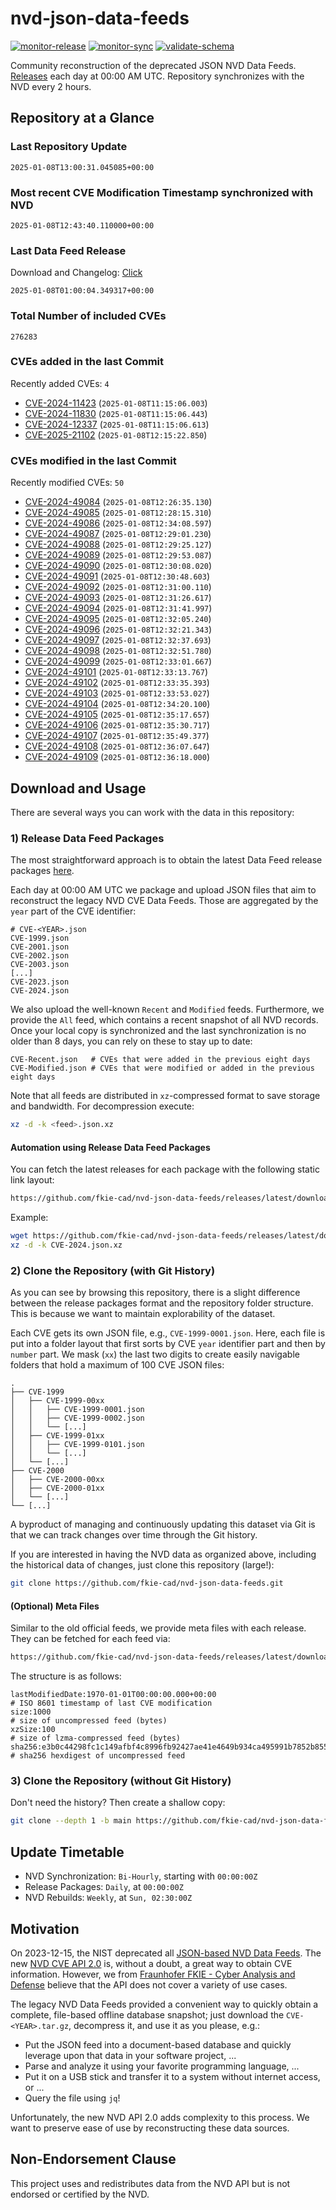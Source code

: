# nvd-json-data-feeds

[![monitor-release](https://github.com/fkie-cad/nvd-json-data-feeds/actions/workflows/monitor_release.yml/badge.svg)](https://github.com/fkie-cad/nvd-json-data-feeds/actions/workflows/monitor_release.yml)
[![monitor-sync](https://github.com/fkie-cad/nvd-json-data-feeds/actions/workflows/monitor_sync.yml/badge.svg)](https://github.com/fkie-cad/nvd-json-data-feeds/actions/workflows/monitor_sync.yml)
[![validate-schema](https://github.com/fkie-cad/nvd-json-data-feeds/actions/workflows/validate_schema.yml/badge.svg)](https://github.com/fkie-cad/nvd-json-data-feeds/actions/workflows/validate_schema.yml)

Community reconstruction of the deprecated JSON NVD Data Feeds.
[Releases](https://github.com/fkie-cad/nvd-json-data-feeds/releases/latest) each day at 00:00 AM UTC.
Repository synchronizes with the NVD every 2 hours.

## Repository at a Glance

### Last Repository Update

```plain
2025-01-08T13:00:31.045085+00:00
```

### Most recent CVE Modification Timestamp synchronized with NVD

```plain
2025-01-08T12:43:40.110000+00:00
```

### Last Data Feed Release

Download and Changelog: [Click](https://github.com/fkie-cad/nvd-json-data-feeds/releases/latest)

```plain
2025-01-08T01:00:04.349317+00:00
```

### Total Number of included CVEs

```plain
276283
```

### CVEs added in the last Commit

Recently added CVEs: `4`

- [CVE-2024-11423](CVE-2024/CVE-2024-114xx/CVE-2024-11423.json) (`2025-01-08T11:15:06.003`)
- [CVE-2024-11830](CVE-2024/CVE-2024-118xx/CVE-2024-11830.json) (`2025-01-08T11:15:06.443`)
- [CVE-2024-12337](CVE-2024/CVE-2024-123xx/CVE-2024-12337.json) (`2025-01-08T11:15:06.613`)
- [CVE-2025-21102](CVE-2025/CVE-2025-211xx/CVE-2025-21102.json) (`2025-01-08T12:15:22.850`)


### CVEs modified in the last Commit

Recently modified CVEs: `50`

- [CVE-2024-49084](CVE-2024/CVE-2024-490xx/CVE-2024-49084.json) (`2025-01-08T12:26:35.130`)
- [CVE-2024-49085](CVE-2024/CVE-2024-490xx/CVE-2024-49085.json) (`2025-01-08T12:28:15.310`)
- [CVE-2024-49086](CVE-2024/CVE-2024-490xx/CVE-2024-49086.json) (`2025-01-08T12:34:08.597`)
- [CVE-2024-49087](CVE-2024/CVE-2024-490xx/CVE-2024-49087.json) (`2025-01-08T12:29:01.230`)
- [CVE-2024-49088](CVE-2024/CVE-2024-490xx/CVE-2024-49088.json) (`2025-01-08T12:29:25.127`)
- [CVE-2024-49089](CVE-2024/CVE-2024-490xx/CVE-2024-49089.json) (`2025-01-08T12:29:53.087`)
- [CVE-2024-49090](CVE-2024/CVE-2024-490xx/CVE-2024-49090.json) (`2025-01-08T12:30:08.020`)
- [CVE-2024-49091](CVE-2024/CVE-2024-490xx/CVE-2024-49091.json) (`2025-01-08T12:30:48.603`)
- [CVE-2024-49092](CVE-2024/CVE-2024-490xx/CVE-2024-49092.json) (`2025-01-08T12:31:00.110`)
- [CVE-2024-49093](CVE-2024/CVE-2024-490xx/CVE-2024-49093.json) (`2025-01-08T12:31:26.617`)
- [CVE-2024-49094](CVE-2024/CVE-2024-490xx/CVE-2024-49094.json) (`2025-01-08T12:31:41.997`)
- [CVE-2024-49095](CVE-2024/CVE-2024-490xx/CVE-2024-49095.json) (`2025-01-08T12:32:05.240`)
- [CVE-2024-49096](CVE-2024/CVE-2024-490xx/CVE-2024-49096.json) (`2025-01-08T12:32:21.343`)
- [CVE-2024-49097](CVE-2024/CVE-2024-490xx/CVE-2024-49097.json) (`2025-01-08T12:32:37.693`)
- [CVE-2024-49098](CVE-2024/CVE-2024-490xx/CVE-2024-49098.json) (`2025-01-08T12:32:51.780`)
- [CVE-2024-49099](CVE-2024/CVE-2024-490xx/CVE-2024-49099.json) (`2025-01-08T12:33:01.667`)
- [CVE-2024-49101](CVE-2024/CVE-2024-491xx/CVE-2024-49101.json) (`2025-01-08T12:33:13.767`)
- [CVE-2024-49102](CVE-2024/CVE-2024-491xx/CVE-2024-49102.json) (`2025-01-08T12:33:35.393`)
- [CVE-2024-49103](CVE-2024/CVE-2024-491xx/CVE-2024-49103.json) (`2025-01-08T12:33:53.027`)
- [CVE-2024-49104](CVE-2024/CVE-2024-491xx/CVE-2024-49104.json) (`2025-01-08T12:34:20.100`)
- [CVE-2024-49105](CVE-2024/CVE-2024-491xx/CVE-2024-49105.json) (`2025-01-08T12:35:17.657`)
- [CVE-2024-49106](CVE-2024/CVE-2024-491xx/CVE-2024-49106.json) (`2025-01-08T12:35:30.717`)
- [CVE-2024-49107](CVE-2024/CVE-2024-491xx/CVE-2024-49107.json) (`2025-01-08T12:35:49.377`)
- [CVE-2024-49108](CVE-2024/CVE-2024-491xx/CVE-2024-49108.json) (`2025-01-08T12:36:07.647`)
- [CVE-2024-49109](CVE-2024/CVE-2024-491xx/CVE-2024-49109.json) (`2025-01-08T12:36:18.000`)


## Download and Usage

There are several ways you can work with the data in this repository:

### 1) Release Data Feed Packages

The most straightforward approach is to obtain the latest Data Feed release packages [here](https://github.com/fkie-cad/nvd-json-data-feeds/releases/latest).

Each day at 00:00 AM UTC we package and upload JSON files that aim to reconstruct the legacy NVD CVE Data Feeds.
Those are aggregated by the `year` part of the CVE identifier:

```
# CVE-<YEAR>.json
CVE-1999.json
CVE-2001.json
CVE-2002.json
CVE-2003.json
[...]
CVE-2023.json
CVE-2024.json
```

We also upload the well-known `Recent` and `Modified` feeds.
Furthermore, we provide the `All` feed, which contains a recent snapshot of all NVD records.
Once your local copy is synchronized and the last synchronization is no older than 8 days, you can rely on these to stay up to date:

```plain
CVE-Recent.json   # CVEs that were added in the previous eight days
CVE-Modified.json # CVEs that were modified or added in the previous eight days
```

Note that all feeds are distributed in `xz`-compressed format to save storage and bandwidth.
For decompression execute:

```sh
xz -d -k <feed>.json.xz
```

#### Automation using Release Data Feed Packages

You can fetch the latest releases for each package with the following static link layout:

```sh
https://github.com/fkie-cad/nvd-json-data-feeds/releases/latest/download/CVE-<YEAR>.json.xz
```

Example:

```sh
wget https://github.com/fkie-cad/nvd-json-data-feeds/releases/latest/download/CVE-2024.json.xz
xz -d -k CVE-2024.json.xz
```

### 2) Clone the Repository (with Git History)

As you can see by browsing this repository, there is a slight difference between the release packages format and the repository folder structure.
This is because we want to maintain explorability of the dataset.

Each CVE gets its own JSON file, e.g., `CVE-1999-0001.json`.
Here, each file is put into a folder layout that first sorts by CVE `year` identifier part and then by `number` part.
We mask (`xx`) the last two digits to create easily navigable folders that hold a maximum of 100 CVE JSON files:

```plain
.
├── CVE-1999
│   ├── CVE-1999-00xx
│   │   ├── CVE-1999-0001.json
│   │   ├── CVE-1999-0002.json
│   │   └── [...]
│   ├── CVE-1999-01xx
│   │   ├── CVE-1999-0101.json
│   │   └── [...]
│   └── [...]
├── CVE-2000
│   ├── CVE-2000-00xx
│   ├── CVE-2000-01xx
│   └── [...]
└── [...]
```

A byproduct of managing and continuously updating this dataset via Git is that we can track changes over time through the Git history.

If you are interested in having the NVD data as organized above, including the historical data of changes, just clone this repository (large!):

```sh
git clone https://github.com/fkie-cad/nvd-json-data-feeds.git
```

#### (Optional) Meta Files

Similar to the old official feeds, we provide meta files with each release. They can be fetched for each feed via:

```sh
https://github.com/fkie-cad/nvd-json-data-feeds/releases/latest/download/CVE-<YEAR>.meta
```

The structure is as follows:

```plain
lastModifiedDate:1970-01-01T00:00:00.000+00:00                          # ISO 8601 timestamp of last CVE modification
size:1000                                                               # size of uncompressed feed (bytes)
xzSize:100                                                              # size of lzma-compressed feed (bytes)
sha256:e3b0c44298fc1c149afbf4c8996fb92427ae41e4649b934ca495991b7852b855 # sha256 hexdigest of uncompressed feed
```

### 3) Clone the Repository (without Git History)

Don't need the history? Then create a shallow copy:

```sh
git clone --depth 1 -b main https://github.com/fkie-cad/nvd-json-data-feeds.git
```


## Update Timetable

* NVD Synchronization: `Bi-Hourly`, starting with `00:00:00Z`
* Release Packages: `Daily`, at `00:00:00Z`
* NVD Rebuilds: `Weekly`, at `Sun, 02:30:00Z`


## Motivation

On 2023-12-15, the NIST deprecated all [JSON-based NVD Data Feeds](https://nvd.nist.gov/vuln/data-feeds#divRetirementBanner-1).
The new [NVD CVE API 2.0](https://nvd.nist.gov/developers/vulnerabilities) is, without a doubt, a great way to obtain CVE information.
However, we from [Fraunhofer FKIE - Cyber Analysis and Defense](https://www.fkie.fraunhofer.de/en/departments/cad.html) believe that the API does not cover a variety of use cases.

The legacy NVD Data Feeds provided a convenient way to quickly obtain a complete, file-based offline database snapshot; just download the `CVE-<YEAR>.tar.gz`, decompress it, and use it as you please, e.g.:

- Put the JSON feed into a document-based database and quickly leverage upon that data in your software project, ...
- Parse and analyze it using your favorite programming language, ...
- Put it on a USB stick and transfer it to a system without internet access, or ...
- Query the file using `jq`!

Unfortunately, the new NVD API 2.0 adds complexity to this process.
We want to preserve ease of use by reconstructing these data sources.

## Non-Endorsement Clause

This project uses and redistributes data from the NVD API but is not endorsed or certified by the NVD.